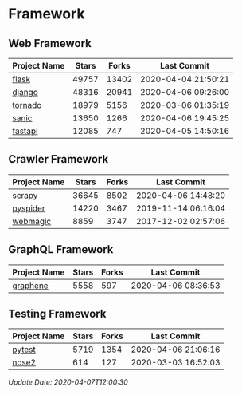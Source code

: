 # Framework

## Web Framework

| Project Name | Stars | Forks | Last Commit |
| ------------ | ----- | ----- | ----------- |
| [flask](https://github.com/pallets/flask) | 49757 | 13402 | 2020-04-04 21:50:21 |
| [django](https://github.com/django/django) | 48316 | 20941 | 2020-04-06 09:26:00 |
| [tornado](https://github.com/tornadoweb/tornado) | 18979 | 5156 | 2020-03-06 01:35:19 |
| [sanic](https://github.com/huge-success/sanic) | 13650 | 1266 | 2020-04-06 19:45:25 |
| [fastapi](https://github.com/tiangolo/fastapi) | 12085 | 747 | 2020-04-05 14:50:16 |

## Crawler Framework

| Project Name | Stars | Forks | Last Commit |
| ------------ | ----- | ----- | ----------- |
| [scrapy](https://github.com/scrapy/scrapy) | 36645 | 8502 | 2020-04-06 14:48:20 |
| [pyspider](https://github.com/binux/pyspider) | 14220 | 3467 | 2019-11-14 06:16:04 |
| [webmagic](https://github.com/code4craft/webmagic) | 8859 | 3747 | 2017-12-02 02:57:06 |

## GraphQL Framework

| Project Name | Stars | Forks | Last Commit |
| ------------ | ----- | ----- | ----------- |
| [graphene](https://github.com/graphql-python/graphene) | 5558 | 597 | 2020-04-06 08:36:53 |

## Testing Framework

| Project Name | Stars | Forks | Last Commit |
| ------------ | ----- | ----- | ----------- |
| [pytest](https://github.com/pytest-dev/pytest) | 5719 | 1354 | 2020-04-06 21:06:16 |
| [nose2](https://github.com/nose-devs/nose2) | 614 | 127 | 2020-03-03 16:52:03 |

*Update Date: 2020-04-07T12:00:30*